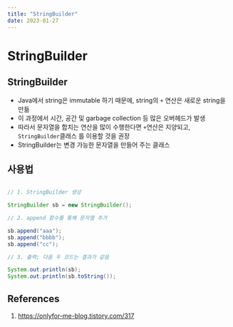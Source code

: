 ```yaml
---
title: "StringBuilder"
date: 2023-01-27
---
```


# StringBuilder

## StringBuilder

- Java에서 string은 immutable 하기 때문에, string의 `+` 연산은 새로운 string을 만듦
- 이 과정에서 시간, 공간 및 garbage collection 등 많은 오버헤드가 발생
- 따라서 문자열을 합치는 연산을 많이 수행한다면 `+`연산은 지양되고, `StringBuilder`클래스 를 이용할 것을 권장
- StringBuilder는 변경 가능한 문자열을 만들어 주는 클래스

## 사용법

```Java

// 1. StringBuilder 생성

StringBuilder sb = new StringBuilder();

// 2. append 함수를 통해 문자열 추가

sb.append("aaa");
sb.append("bbbb");
sb.append("cc");

// 3. 출력; 다음 두 코드는 결과가 같음

System.out.println(sb);
System.out.println(sb.toString());

```

## References

1. https://onlyfor-me-blog.tistory.com/317
